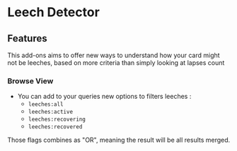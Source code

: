 # Leech Detector

## Features
This add-ons aims to offer new ways to understand how your card might not be leeches, based on more criteria than simply looking at lapses count

### Browse View

- You can add to your queries new options to filters leeches :
  - `leeches:all`
  - `leeches:active`
  - `leeches:recovering`
  - `leeches:recovered`

Those flags combines as "OR", meaning the result will be all results merged.
